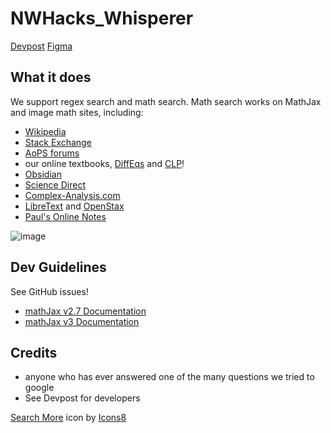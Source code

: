 # NWHacks_Whisperer
[Devpost](https://devpost.com/software/whisper-n6vz9t)
[Figma](https://publish.obsidian.md/myquantumwell/Welcome+to+The+Quantum+Well)

## What it does
We support regex search and math search. Math search works on MathJax and image math sites, including:

- [Wikipedia](https://en.wikipedia.org/wiki/Stirling%27s_approximation)
- [Stack Exchange](https://math.stackexchange.com/questions/21038/is-there-a-proof-that-pi-is-an-irrational-number)
- [AoPS forums](https://artofproblemsolving.com/wiki/index.php?title=Main_Page)
- our online textbooks, [DiffEqs](https://www.jirka.org/diffyqs/html/integralsols_section.html) and [CLP](https://personal.math.ubc.ca/~CLP/CLP1/clp_1_dc/subsection-6.html)!
- [Obsidian](https://publish.obsidian.md/myquantumwell/Welcome+to+The+Quantum+Well)
- [Science Direct](https://www.sciencedirect.com/science/article/pii/B9780128197288000668)
- [Complex-Analysis.com](https://complex-analysis.com/content/complex_differentiation.html)
- [LibreText](https://chem.libretexts.org/Bookshelves/Physical_and_Theoretical_Chemistry_Textbook_Maps/Quantum_Chemistry_with_Applications_in_Spectroscopy_(Fleming)/03%3A_An_Introduction_to_Group_Theory/3.02%3A_Group_Theory_in_Chemistry) and [OpenStax](https://openstax.org/books/university-physics-volume-2/pages/11-5-force-and-torque-on-a-current-loop)
- [Paul's Online Notes](https://tutorial.math.lamar.edu/Classes/DE/Bernoulli.aspx)

![image](https://user-images.githubusercontent.com/62512975/213943332-7602cbde-170b-44a2-b644-298e8b122768.png)

## Dev Guidelines
See GitHub issues!
- [mathJax v2.7 Documentation](https://docs.mathjax.org/en/v2.7-latest/tex.html#tex-and-latex-extensions)
- [mathJax v3 Documentation](https://docs.mathjax.org/en/v3.2-latest/upgrading/whats-new-3.0.html)

## Credits

- anyone who has ever answered one of the many questions we tried to google
- See Devpost for developers

<a target="_blank" href="https://icons8.com/icon/83801/search-more">Search More</a> icon by <a target="_blank" href="https://icons8.com">Icons8</a>
